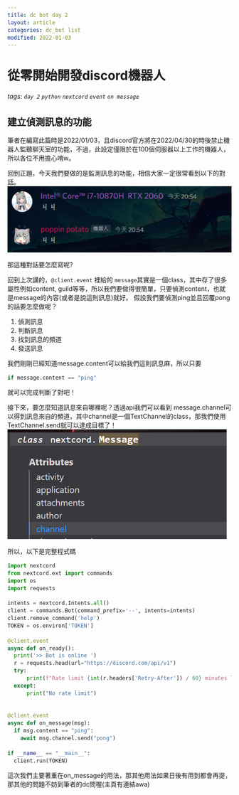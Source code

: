 ```yaml
---
title: dc bot day 2
layout: article
categories: dc_bot list
modified: 2022-01-03
---
```



# 從零開始開發discord機器人

###### tags: `day 2` `python` `nextcord` `event` `on message`

## 建立偵測訊息的功能

筆者在編寫此篇時是2022/01/03，且discord官方將在2022/04/30的時後禁止機器人監聽聊天室的功能，不過，此設定僅限於在100個伺服器以上工作的機器人，所以各位不用擔心唷w。

回到正題，今天我們要做的是監測訊息的功能，相信大家一定很常看到以下的對話。
![response](/images/bot_day_2/response.png)

那這種對話要怎麼寫呢?

回到上次講的，```@client.event``` 裡給的 ```message```其實是一個class，其中存了很多屬性例如content, guild等等，所以我們要做得很簡單，只要偵測content，也就是message的內容(或者是說這則訊息)就好。
假設我們要偵測ping並且回覆pong的話要怎麼做呢？
1. 偵測訊息
2. 判斷訊息
3. 找到訊息的頻道
4. 發送訊息

我們剛剛已經知道message.content可以給我們這則訊息麻，所以只要
```py 
if message.content == "ping"
```
就可以完成判斷了對吧！

接下來，要怎麼知道訊息來自哪裡呢？透過api我們可以看到 message.channel可以得到訊息來自的頻道，其中channel是一個TextChannel的class，那我們使用TextChannel.send就可以達成目標了！
![class](/images/bot_day_2/class.png)

所以，以下是完整程式碼

```py
import nextcord
from nextcord.ext import commands
import os
import requests

intents = nextcord.Intents.all()
client = commands.Bot(command_prefix='--', intents=intents)
client.remove_command('help')
TOKEN = os.environ['TOKEN']

@client.event
async def on_ready():
  print('>> Bot is online ')
  r = requests.head(url="https://discord.com/api/v1")
  try:
      print(f"Rate limit {int(r.headers['Retry-After']) / 60} minutes left")
  except:
      print("No rate limit")
      

@client.event
async def on_message(msg):
  if msg.content == "ping":
    await msg.channel.send("pong") 

if __name__ == "__main__":
  client.run(TOKEN)
```

這次我們主要著重在on_message的用法，那其他用法如果日後有用到都會再提，那其他的問題不妨到筆者的dc問喔(主頁有連結awa)






